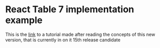 # React Table 7 implementation example


This is the [link](https://medium.com/@blaiseiradukunda/react-table-7-tutorial-3d8ba6ac8b16)  to a tutorial made after reading the concepts of this new version, that is currently in on it 15th release candidate


